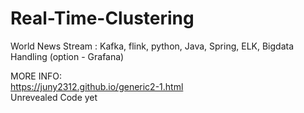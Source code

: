 # Real-Time-Clustering
World News Stream : Kafka, flink, python, Java, Spring, ELK, Bigdata Handling (option - Grafana)





MORE INFO: \
https://juny2312.github.io/generic2-1.html \
Unrevealed Code yet



